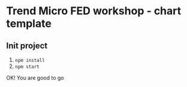 # Trend Micro FED workshop - chart template

## Init project

1. `npm install`
2. `npm start`

OK! You are good to go


